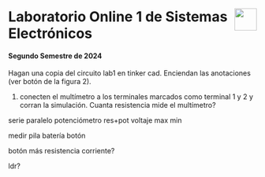 # <img src="https://julianodb.github.io/SISTEMAS_ELECTRONICOS_PARA_INGENIERIA_BIOMEDICA/img/logo_fing.png?raw=true" align="right" height="45"> Laboratorio Online 1 de Sistemas Electrónicos
#### Segundo Semestre de 2024

Hagan una copia del circuito lab1 en tinker cad. Enciendan las anotaciones (ver botón de la figura 2).

1. conecten el multímetro a los terminales marcados como terminal 1 y 2 y corran la simulación. Cuanta resistencia mide el multímetro? 

serie paralelo potenciómetro res+pot voltaje max min 

medir pila batería botón

botón más resistencia corriente? 

ldr?
